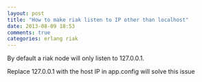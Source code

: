 ```yaml
---
layout: post
title: "How to make riak listen to IP other than localhost"
date: 2013-08-09 18:53
comments: true
categories: erlang riak
---
```


By default a riak node will only listen to 127.0.0.1. 

Replace 127.0.0.1 with the host IP in app.config will solve this issue 
